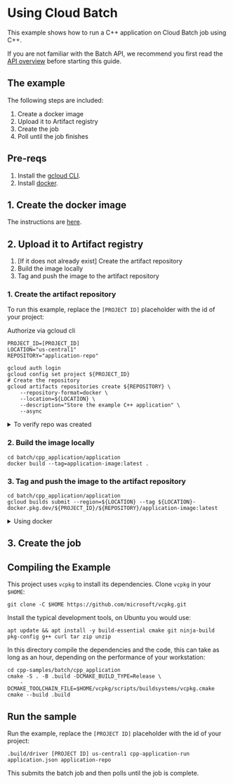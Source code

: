 # Using Cloud Batch

This example shows how to run a C++ application on Cloud Batch job using C++.

If you are not familiar with the Batch API, we recommend you first read the
[API overview] before starting this guide.

## The example

The following steps are included:

1. Create a docker image
1. Upload it to Artifact registry
1. Create the job
1. Poll until the job finishes

## Pre-reqs

1. Install the [gcloud CLI](https://cloud.google.com/sdk/docs/install).
1. Install [docker](https://docs.docker.com/engine/install/).

## 1. Create the docker image

The instructions are [here](application/README.md).

## 2. Upload it to Artifact registry

1. \[If it does not already exist\] Create the artifact repository
1. Build the image locally
1. Tag and push the image to the artifact repository

### 1. Create the artifact repository

To run this example, replace the `[PROJECT ID]` placeholder with the id of your
project:

Authorize via gcloud cli

```shell
PROJECT_ID=[PROJECT_ID]
LOCATION="us-central1"
REPOSITORY="application-repo"

gcloud auth login
gcloud config set project ${PROJECT_ID}
# Create the repository
gcloud artifacts repositories create ${REPOSITORY} \
    --repository-format=docker \
    --location=${LOCATION} \
    --description="Store the example C++ application" \
    --async
```

<details>
  <summary>To verify repo was created</summary>
```
gcloud artifacts repositories list
```

You should see something like

```
application-repo            DOCKER  STANDARD_REPOSITORY  Store the example C++ application  us-central1          Google-managed key  2024-05-13T20:07:11  2024-05-13T20:07:11  0
```

</details>

### 2. Build the image locally

```
cd batch/cpp_application/application
docker build --tag=application-image:latest .
```

### 3. Tag and push the image to the artifact repository

```
cd batch/cpp_application/application
gcloud builds submit --region=${LOCATION} --tag ${LOCATION}-docker.pkg.dev/${PROJECT_ID}/${REPOSITORY}/application-image:latest
```

<details>
  <summary>Using docker</summary>
  To do the same using docker instead of the gcloud CLI:

```
# Tag the image
docker tag application-image:latest ${LOCATION}-docker.pkg.dev/${PROJECT_ID}/${REPOSITORY}/application-image:latest

# Push the image
docker push ${LOCATION}-docker.pkg.dev/${PROJECT_ID}/${REPOSITORY}/application-image:latest
```

</details>

## 3. Create the job

## Compiling the Example

This project uses `vcpkg` to install its dependencies. Clone `vcpkg` in your
`$HOME`:

```shell
git clone -C $HOME https://github.com/microsoft/vcpkg.git
```

Install the typical development tools, on Ubuntu you would use:

```shell
apt update && apt install -y build-essential cmake git ninja-build pkg-config g++ curl tar zip unzip
```

In this directory compile the dependencies and the code, this can take as long
as an hour, depending on the performance of your workstation:

```shell
cd cpp-samples/batch/cpp_application
cmake -S . -B .build -DCMAKE_BUILD_TYPE=Release \
    -DCMAKE_TOOLCHAIN_FILE=$HOME/vcpkg/scripts/buildsystems/vcpkg.cmake
cmake --build .build
```

## Run the sample

Run the example, replace the `[PROJECT ID]` placeholder with the id of your
project:

```shell
.build/driver [PROJECT ID] us-central1 cpp-application-run application.json application-repo
```

This submits the batch job and then polls until the job is complete.

[api overview]: https://cloud.google.com/batch/docs
